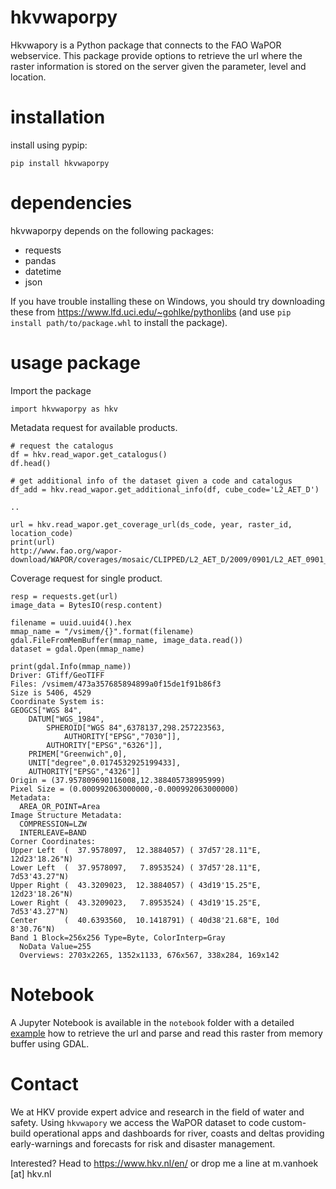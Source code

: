 # hkvwaporpy
Hkvwapory is a Python package that connects to the FAO WaPOR webservice.
This package provide options to retrieve the url where the raster information is stored on the server given the parameter, level and location.

# installation
install using pypip:

`pip install hkvwaporpy`

# dependencies
hkvwaporpy depends on the following packages:
- requests
- pandas
- datetime
- json

If you have trouble installing these on Windows, you should try downloading these from https://www.lfd.uci.edu/~gohlke/pythonlibs (and use `pip install path/to/package.whl` to install the package).

# usage package
Import the package

    import hkvwaporpy as hkv    
    
Metadata request for available products.

    # request the catalogus
    df = hkv.read_wapor.get_catalogus()
    df.head()
    
    # get additional info of the dataset given a code and catalogus
    df_add = hkv.read_wapor.get_additional_info(df, cube_code='L2_AET_D')
    
    ..
    
    url = hkv.read_wapor.get_coverage_url(ds_code, year, raster_id, location_code)
    print(url)
    http://www.fao.org/wapor-download/WAPOR/coverages/mosaic/CLIPPED/L2_AET_D/2009/0901/L2_AET_0901_7010.tif
    
Coverage request for single product.

    resp = requests.get(url)
    image_data = BytesIO(resp.content)
    
    filename = uuid.uuid4().hex
    mmap_name = "/vsimem/{}".format(filename)
    gdal.FileFromMemBuffer(mmap_name, image_data.read())
    dataset = gdal.Open(mmap_name)
    
    print(gdal.Info(mmap_name))
    Driver: GTiff/GeoTIFF
    Files: /vsimem/473a357685894899a0f15de1f91b86f3
    Size is 5406, 4529
    Coordinate System is:
    GEOGCS["WGS 84",
        DATUM["WGS_1984",
            SPHEROID["WGS 84",6378137,298.257223563,
                AUTHORITY["EPSG","7030"]],
            AUTHORITY["EPSG","6326"]],
        PRIMEM["Greenwich",0],
        UNIT["degree",0.0174532925199433],
        AUTHORITY["EPSG","4326"]]
    Origin = (37.957809690116008,12.388405738995999)
    Pixel Size = (0.000992063000000,-0.000992063000000)
    Metadata:
      AREA_OR_POINT=Area
    Image Structure Metadata:
      COMPRESSION=LZW
      INTERLEAVE=BAND
    Corner Coordinates:
    Upper Left  (  37.9578097,  12.3884057) ( 37d57'28.11"E, 12d23'18.26"N)
    Lower Left  (  37.9578097,   7.8953524) ( 37d57'28.11"E,  7d53'43.27"N)
    Upper Right (  43.3209023,  12.3884057) ( 43d19'15.25"E, 12d23'18.26"N)
    Lower Right (  43.3209023,   7.8953524) ( 43d19'15.25"E,  7d53'43.27"N)
    Center      (  40.6393560,  10.1418791) ( 40d38'21.68"E, 10d 8'30.76"N)
    Band 1 Block=256x256 Type=Byte, ColorInterp=Gray
      NoData Value=255
      Overviews: 2703x2265, 1352x1133, 676x567, 338x284, 169x142    

# Notebook
A Jupyter Notebook is available in the `notebook` folder with a detailed [example](../master/notebook/hkvwaporpy%20example.ipynb "hkvwapor example.ipynb") how to retrieve the url and parse and read this raster from memory buffer using GDAL.

# Contact
We at HKV provide expert advice and research in the field of water and safety. Using `hkvwapory` we access the WaPOR dataset to code custom-build operational apps and dashboards for river, coasts and deltas providing early-warnings and forecasts for risk and disaster management.

Interested? Head to https://www.hkv.nl/en/ or drop me a line at m.vanhoek [at] hkv.nl
    
